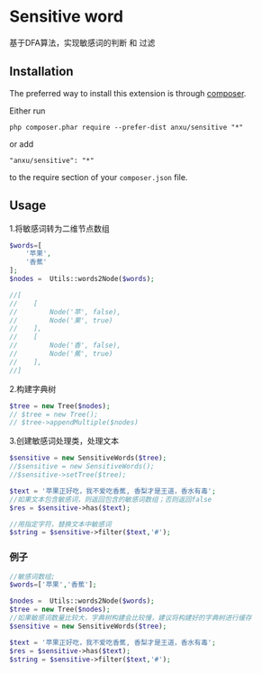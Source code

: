 Sensitive word
=========================
基于DFA算法，实现敏感词的判断 和 过滤

Installation
------------

The preferred way to install this extension is through [composer](http://getcomposer.org/download/).

Either run

```
php composer.phar require --prefer-dist anxu/sensitive "*"
```

or add

```
"anxu/sensitive": "*"
```

to the require section of your `composer.json` file.


Usage
-----
1.将敏感词转为二维节点数组
```php
$words=[
    '苹果',
    '香蕉'
];
$nodes =  Utils::words2Node($words);

//[
//    [
//        Node('苹', false),
//        Node('果', true)
//    ],
//    [
//        Node('香', false),
//        Node('蕉', true)
//    ],
//]
```

2.构建字典树
```php
$tree = new Tree($nodes);
// $tree = new Tree();
// $tree->appendMultiple($nodes)
```
3.创建敏感词处理类，处理文本
```php
$sensitive = new SensitiveWords($tree);
//$sensitive = new SensitiveWords();
//$sensitive->setTree($tree);

$text = '苹果正好吃，我不爱吃香蕉, 香梨才是王道，香水有毒';
//如果文本包含敏感词，则返回包含的敏感词数组；否则返回false
$res = $sensitive->has($text);

//用指定字符，替换文本中敏感词
$string = $sensitive->filter($text,'#');
```

### 例子


```php
//敏感词数组;
$words=['苹果','香蕉'];

$nodes =  Utils::words2Node($words);
$tree = new Tree($nodes);
//如果敏感词数量比较大，字典树构建会比较慢，建议将构建好的字典树进行缓存
$sensitive = new SensitiveWords($tree);

$text = '苹果正好吃，我不爱吃香蕉, 香梨才是王道，香水有毒';
$res = $sensitive->has($text);
$string = $sensitive->filter($text,'#');
```